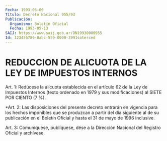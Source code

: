 ```yaml
---
Fecha: 1993-05-06
Título: Decreto Nacional 955/93
Publicación:
  Organismo: Boletín Oficial
  Fecha: 1993-05-13
SAIJ: https://www.saij.gob.ar/DN19930000955
Id: 123456789-0abc-559-0000-3991soterced
---
```

# REDUCCION DE ALICUOTA DE LA LEY DE IMPUESTOS INTERNOS

<a id="1"></a>
Art. 1: Redúcese la alícuota establecida en el artículo 62 de la Ley de Impuestos Internos (texto ordenado en 1979 y sus modificaciones) al SIETE POR CIENTO (7 %).

<a id="2"></a>
*Art. 2: Las disposiciones del presente decreto entrarán en vigencia para los hechos imponibles que se produzcan a partir del día siguiente al de su publicación en el Boletín Oficial y hasta el 31 de mayo de 1996 inclusive.

<a id="3"></a>
Art. 3: Comuníquese, publíquese, dése a la Dirección Nacional del Registro Oficial y archívese.